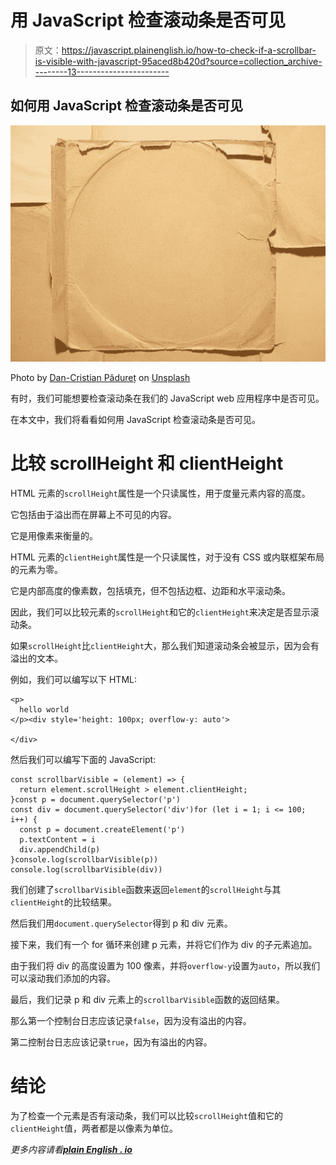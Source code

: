 # 用 JavaScript 检查滚动条是否可见

> 原文：<https://javascript.plainenglish.io/how-to-check-if-a-scrollbar-is-visible-with-javascript-95aced8b420d?source=collection_archive---------13----------------------->

## 如何用 JavaScript 检查滚动条是否可见

![](img/406c9e6f757ccafe63880c84a7bdbf77.png)

Photo by [Dan-Cristian Pădureț](https://unsplash.com/@dancristianp?utm_source=medium&utm_medium=referral) on [Unsplash](https://unsplash.com?utm_source=medium&utm_medium=referral)

有时，我们可能想要检查滚动条在我们的 JavaScript web 应用程序中是否可见。

在本文中，我们将看看如何用 JavaScript 检查滚动条是否可见。

# 比较 scrollHeight 和 clientHeight

HTML 元素的`scrollHeight`属性是一个只读属性，用于度量元素内容的高度。

它包括由于溢出而在屏幕上不可见的内容。

它是用像素来衡量的。

HTML 元素的`clientHeight`属性是一个只读属性，对于没有 CSS 或内联框架布局的元素为零。

它是内部高度的像素数，包括填充，但不包括边框、边距和水平滚动条。

因此，我们可以比较元素的`scrollHeight`和它的`clientHeight`来决定是否显示滚动条。

如果`scrollHeight`比`clientHeight`大，那么我们知道滚动条会被显示，因为会有溢出的文本。

例如，我们可以编写以下 HTML:

```
<p>
  hello world
</p><div style='height: 100px; overflow-y: auto'>

</div>
```

然后我们可以编写下面的 JavaScript:

```
const scrollbarVisible = (element) => {
  return element.scrollHeight > element.clientHeight;
}const p = document.querySelector('p')
const div = document.querySelector('div')for (let i = 1; i <= 100; i++) {
  const p = document.createElement('p')
  p.textContent = i
  div.appendChild(p)
}console.log(scrollbarVisible(p))
console.log(scrollbarVisible(div))
```

我们创建了`scrollbarVisible`函数来返回`element`的`scrollHeight`与其`clientHeight`的比较结果。

然后我们用`document.querySelector`得到 p 和 div 元素。

接下来，我们有一个 for 循环来创建 p 元素，并将它们作为 div 的子元素追加。

由于我们将 div 的高度设置为 100 像素，并将`overflow-y`设置为`auto`，所以我们可以滚动我们添加的内容。

最后，我们记录 p 和 div 元素上的`scrollbarVisible`函数的返回结果。

那么第一个控制台日志应该记录`false`，因为没有溢出的内容。

第二控制台日志应该记录`true`，因为有溢出的内容。

# 结论

为了检查一个元素是否有滚动条，我们可以比较`scrollHeight`值和它的`clientHeight`值，两者都是以像素为单位。

*更多内容请看*[***plain English . io***](http://plainenglish.io)